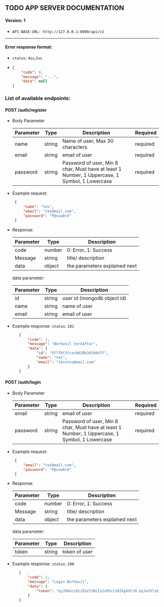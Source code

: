 ## TODO APP SERVER DOCUMENTATION
#### Version: 1
- ```API-BASE-URL: http://127.0.0.1:8090/api/v1```

-------

#### Error response format:
 - `status`: `4xx`,`5xx`
 - ```json 
   {
       "code": 0,
       "message": "...",
       "data": null
   }
   ```

### List of available endpoints:

#### POST /auth/register
- Body Parameter

  | Parameter | Type   | Description                                                                                   | Required |
  |-----------|--------|-----------------------------------------------------------------------------------------------|----------|
  | name      | string | Name of user, Max 30 characters.                                                              | required |
  | email     | string | email of user                                                                                 | required |
  | password  | string | Password of user, Min 8 char, Must have at least 1 Number, 1 Uppercase, 1 Symbol, 1 Lowercase | required |
                        
- Example request:
   ```json
    {
        "name": "tes",
        "email": "tes@mail.com",
        "password": "P@ssw0rd"
    }
   ```
       
- Response:
  
    | Parameter | Type   | Description                   |
    |-----------|--------|-------------------------------|
    | code      | number | 0: Error, 1: Success          |
    | Message   | string | title/ description            |
    | data      | object | the parameters explained next |      
  
  data parameter:
    
  | Parameter | Type   | Description                 |
  |-----------|--------|-----------------------------|
  | id        | string | user id (mongodb object id) |
  | name      | string | name of user                |
  | email     | string | email of user               |
    
- Example response:
  `status`: `201`
  ```json
     {
         "code": 1,
         "message": "Berhasil terdaftar",
         "data": {
             "id": "5f7fbf3fcac0d20b1019dd7f",
             "name": "tes",
             "email": "tesstes@mail.com"
         }
     }
    ```
#### POST /auth/login
- Body Parameter

  | Parameter | Type   | Description                                                                                   | Required |
  |-----------|--------|-----------------------------------------------------------------------------------------------|----------|
  | email     | string | email of user                                                                                 | required |
  | password  | string | Password of user, Min 8 char, Must have at least 1 Number, 1 Uppercase, 1 Symbol, 1 Lowercase | required |
                        
- Example request:
   ```json
    {
        "email": "tes@mail.com",
        "password": "P@ssw0rd"
    }
   ```
       
- Response:
  
  | Parameter | Type   | Description                   |
  |-----------|--------|-------------------------------|
  | code      | number | 0: Error, 1: Success          |
  | Message   | string | title/ description            |
  | data      | object | the parameters explained next |      
  
  data parameter:
    
  | Parameter | Type   | Description   |
  |-----------|--------|---------------|
  | token     | string | token of user |
    
- Example response:
  `status`: `200`
  ```json
     {
         "code": 1,
         "message": "Login Berhasil",
         "data": {
             "token": "eyJhbGciOiJIUzI1NiIsInR5cCI6IkpXVCJ9.eyJwYXlsb2FkIjoiNWY3ZTZkYmM3Nzc0NTM1MjgwOTlhN2I3IiwiaWF0IjoxNjAyMjA3OTMxLCJleHAiOjE2MDI4MTI3MzF9.rwetXUrLmxQoaEF7LJxBgBc-p_isD1Tk8HRrKSK_-LY"
         }
     }
    ```